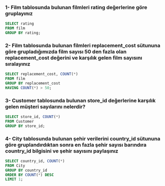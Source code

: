 ### 1- Film tablosunda bulunan filmleri rating değerlerine göre gruplayınız

```sql
SELECT rating
FROM film
GROUP BY rating;
```

### 2- Film tablosunda bulunan filmleri replacement_cost sütununa göre grupladığımızda film sayısı 50 den fazla olan replacement_cost değerini ve karşılık gelen film sayısını sıralayınız

```sql
SELECT replacement_cost, COUNT(*)
FROM film
GROUP BY replacement_cost
HAVING COUNT(*) > 50;
```

### 3- Customer tablosunda bulunan store_id değerlerine karşılık gelen müşteri sayılarını nelerdir?

```sql
SELECT store_id, COUNT(*)
FROM Customer
GROUP BY store_id;
```

### 4- City tablosunda bulunan şehir verilerini country_id sütununa göre gruplandırdıktan sonra en fazla şehir sayısı barındıra country_id bilgisini ve şehir sayısını paylaşınız

```sql
SELECT country_id, COUNT(*)
FROM City
GROUP BY country_id
ORDER BY COUNT(*) DESC
LIMIT 1;
```
